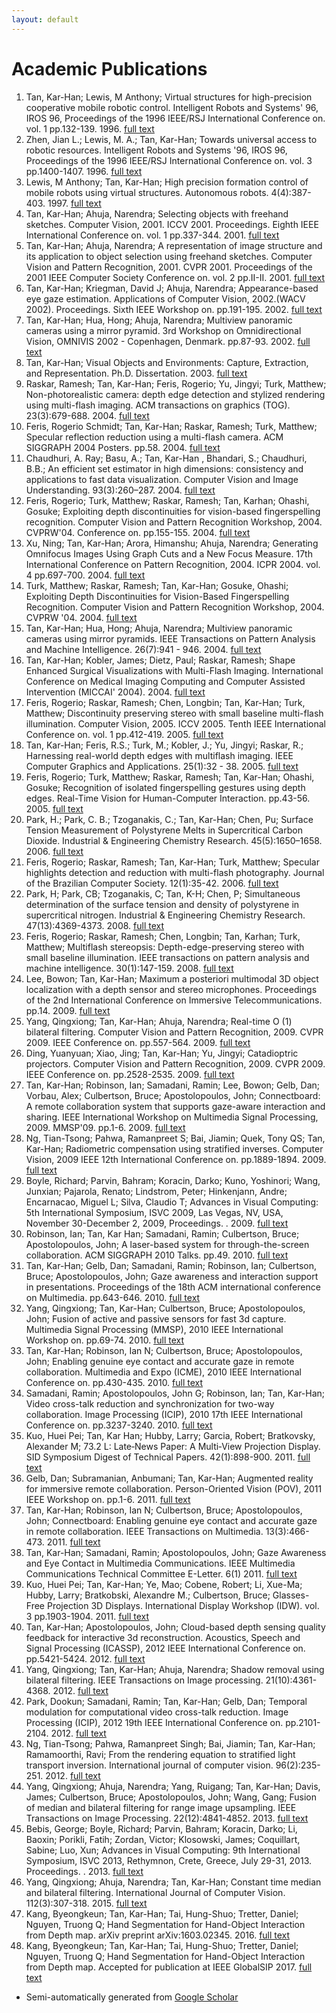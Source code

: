 ```yaml
---
layout: default
---
```


# Academic Publications

1.  Tan, Kar-Han; Lewis, M Anthony;  Virtual structures for high-precision cooperative mobile robotic control. Intelligent Robots and Systems' 96, IROS 96, Proceedings of the 1996 IEEE/RSJ International Conference on. vol. 1 pp.132-139. 1996. [full text](/Publications/KarHanTan1996Virtual.pdf)
1.  Zhen, Jian L.; Lewis, M. A.; Tan, Kar-Han;  Towards universal access to robotic resources. Intelligent Robots and Systems '96, IROS 96, Proceedings of the 1996 IEEE/RSJ International Conference on. vol. 3 pp.1400-1407. 1996. [full text](/Publications/KarHanTan1996Towards.pdf)
1.  Lewis, M Anthony; Tan, Kar-Han;  High precision formation control of mobile robots using virtual structures. Autonomous robots. 4(4):387-403. 1997. [full text](/Publications/KarHanTan1997High.pdf)
1.  Tan, Kar-Han; Ahuja, Narendra;  Selecting objects with freehand sketches. Computer Vision, 2001. ICCV 2001. Proceedings. Eighth IEEE International Conference on. vol. 1 pp.337-344. 2001. [full text](/Publications/KarHanTan2001Selecting.pdf)
1.  Tan, Kar-Han; Ahuja, Narendra;  A representation of image structure and its application to object selection using freehand sketches. Computer Vision and Pattern Recognition, 2001. CVPR 2001. Proceedings of the 2001 IEEE Computer Society Conference on. vol. 2 pp.II-II. 2001. [full text](/Publications/KarHanTan2001A.pdf)
1.  Tan, Kar-Han; Kriegman, David J; Ahuja, Narendra;  Appearance-based eye gaze estimation. Applications of Computer Vision, 2002.(WACV 2002). Proceedings. Sixth IEEE Workshop on. pp.191-195. 2002. [full text](/Publications/KarHanTan2002Appearance-based.pdf)
1.  Tan, Kar-Han; Hua, Hong; Ahuja, Narendra;  Multiview panoramic cameras using a mirror pyramid. 3rd Workshop on Omnidirectional Vision, OMNIVIS 2002 - Copenhagen, Denmark. pp.87-93. 2002. [full text](/Publications/KarHanTan2002Multiview.pdf)
1.  Tan, Kar-Han;  Visual Objects and Environments: Capture, Extraction, and Representation. Ph.D. Dissertation. 2003. [full text](/Publications/KarHanTan2003Visual.pdf)
1.  Raskar, Ramesh; Tan, Kar-Han; Feris, Rogerio; Yu, Jingyi; Turk, Matthew;  Non-photorealistic camera: depth edge detection and stylized rendering using multi-flash imaging. ACM transactions on graphics (TOG). 23(3):679-688. 2004. [full text](/Publications/KarHanTan2004Non-photorealistic.pdf)
1.  Feris, Rogerio Schmidt; Tan, Kar-Han; Raskar, Ramesh; Turk, Matthew;  Specular reflection reduction using a multi-flash camera. ACM SIGGRAPH 2004 Posters. pp.58. 2004. [full text](/Publications/KarHanTan2004Specular.pdf)
1.  Chaudhuri, A. Ray; Basu, A.; Tan, Kar-Han , Bhandari, S.; Chaudhuri, B.B.;  An efficient set estimator in high dimensions: consistency and applications to fast data visualization. Computer Vision and Image Understanding. 93(3):260–287. 2004. [full text](/Publications/KarHanTan2004An.pdf)
1.  Feris, Rogerio; Turk, Matthew; Raskar, Ramesh; Tan, Karhan; Ohashi, Gosuke;  Exploiting depth discontinuities for vision-based fingerspelling recognition. Computer Vision and Pattern Recognition Workshop, 2004. CVPRW'04. Conference on. pp.155-155. 2004. [full text](/Publications/KarHanTan2004Exploiting.pdf)
1.  Xu, Ning; Tan, Kar-Han; Arora, Himanshu; Ahuja, Narendra;  Generating Omnifocus Images Using Graph Cuts and a New Focus Measure. 17th International Conference on Pattern Recognition, 2004. ICPR 2004. vol. 4 pp.697-700. 2004. [full text](/Publications/KarHanTan2004Generating.pdf)
1.  Turk, Matthew; Raskar, Ramesh; Tan, Kar-Han; Gosuke, Ohashi;  Exploiting Depth Discontinuities for Vision-Based Fingerspelling Recognition. Computer Vision and Pattern Recognition Workshop, 2004. CVPRW '04.  2004. [full text](/Publications/KarHanTan2004Exploiting.pdf)
1.  Tan, Kar-Han; Hua, Hong; Ahuja, Narendra;  Multiview panoramic cameras using mirror pyramids. IEEE Transactions on Pattern Analysis and Machine Intelligence. 26(7):941 - 946. 2004. [full text](/Publications/KarHanTan2004Multiview.pdf)
1.  Tan, Kar-Han; Kobler, James; Dietz, Paul; Raskar, Ramesh;  Shape Enhanced Surgical Visualizations with Multi-Flash Imaging. International Conference on Medical Imaging Computing and Computer Assisted Intervention (MICCAI' 2004).  2004. [full text](/Publications/KarHanTan2004Shape.pdf)
1.  Feris, Rogerio; Raskar, Ramesh; Chen, Longbin; Tan, Kar-Han; Turk, Matthew;  Discontinuity preserving stereo with small baseline multi-flash illumination. Computer Vision, 2005. ICCV 2005. Tenth IEEE International Conference on. vol. 1 pp.412-419. 2005. [full text](/Publications/KarHanTan2005Discontinuity.pdf)
1.  Tan, Kar-Han; Feris, R.S.; Turk, M.; Kobler, J.; Yu, Jingyi; Raskar, R.;  Harnessing real-world depth edges with multiflash imaging. IEEE Computer Graphics and Applications. 25(1):32 - 38. 2005. [full text](/Publications/KarHanTan2005Harnessing.pdf)
1.  Feris, Rogerio; Turk, Matthew; Raskar, Ramesh; Tan, Kar-Han; Ohashi, Gosuke;  Recognition of isolated fingerspelling gestures using depth edges. Real-Time Vision for Human-Computer Interaction. pp.43-56. 2005. [full text](/Publications/KarHanTan2005Recognition.pdf)
1.  Park, H.; Park, C. B.; Tzoganakis, C.; Tan, Kar-Han; Chen, Pu;  Surface Tension Measurement of Polystyrene Melts in Supercritical Carbon Dioxide. Industrial & Engineering Chemistry Research. 45(5):1650–1658. 2006. [full text](/Publications/KarHanTan2006Surface.pdf)
1.  Feris, Rogerio; Raskar, Ramesh; Tan, Kar-Han; Turk, Matthew;  Specular highlights detection and reduction with multi-flash photography. Journal of the Brazilian Computer Society. 12(1):35-42. 2006. [full text](/Publications/KarHanTan2006Specular.pdf)
1.  Park, H; Park, CB; Tzoganakis, C; Tan, K-H; Chen, P;  Simultaneous determination of the surface tension and density of polystyrene in supercritical nitrogen. Industrial & Engineering Chemistry Research. 47(13):4369-4373. 2008. [full text](/Publications/KarHanTan2008Simultaneous.pdf)
1.  Feris, Rogerio; Raskar, Ramesh; Chen, Longbin; Tan, Karhan; Turk, Matthew;  Multiflash stereopsis: Depth-edge-preserving stereo with small baseline illumination. IEEE transactions on pattern analysis and machine intelligence. 30(1):147-159. 2008. [full text](/Publications/KarHanTan2008Multiflash.pdf)
1.  Lee, Bowon; Tan, Kar-Han;  Maximum a posteriori multimodal 3D object localization with a depth sensor and stereo microphones. Proceedings of the 2nd International Conference on Immersive Telecommunications. pp.14. 2009. [full text](/Publications/KarHanTan2009Maximum.pdf)
1.  Yang, Qingxiong; Tan, Kar-Han; Ahuja, Narendra;  Real-time O (1) bilateral filtering. Computer Vision and Pattern Recognition, 2009. CVPR 2009. IEEE Conference on. pp.557-564. 2009. [full text](/Publications/KarHanTan2009Real-time.pdf)
1.  Ding, Yuanyuan; Xiao, Jing; Tan, Kar-Han; Yu, Jingyi;  Catadioptric projectors. Computer Vision and Pattern Recognition, 2009. CVPR 2009. IEEE Conference on. pp.2528-2535. 2009. [full text](/Publications/KarHanTan2009Catadioptric.pdf)
1.  Tan, Kar-Han; Robinson, Ian; Samadani, Ramin; Lee, Bowon; Gelb, Dan; Vorbau, Alex; Culbertson, Bruce; Apostolopoulos, John;  Connectboard: A remote collaboration system that supports gaze-aware interaction and sharing. IEEE International Workshop on Multimedia Signal Processing, 2009. MMSP'09. pp.1-6. 2009. [full text](/Publications/KarHanTan2009Connectboard.pdf)
1.  Ng, Tian-Tsong; Pahwa, Ramanpreet S; Bai, Jiamin; Quek, Tony QS; Tan, Kar-Han;  Radiometric compensation using stratified inverses. Computer Vision, 2009 IEEE 12th International Conference on. pp.1889-1894. 2009. [full text](/Publications/KarHanTan2009Radiometric.pdf)
1.  Boyle, Richard; Parvin, Bahram; Koracin, Darko; Kuno, Yoshinori; Wang, Junxian; Pajarola, Renato; Lindstrom, Peter; Hinkenjann, Andre; Encarnacao, Miguel L; Silva, Claudio T;  Advances in Visual Computing: 5th International Symposium, ISVC 2009, Las Vegas, NV, USA, November 30-December 2, 2009, Proceedings. .  2009. [full text](/Publications/KarHanTan2009Advances.pdf)
1.  Robinson, Ian; Tan, Kar Han; Samadani, Ramin; Culbertson, Bruce; Apostolopoulos, John;  A laser-based system for through-the-screen collaboration. ACM SIGGRAPH 2010 Talks. pp.49. 2010. [full text](/Publications/KarHanTan2010A.pdf)
1.  Tan, Kar-Han; Gelb, Dan; Samadani, Ramin; Robinson, Ian; Culbertson, Bruce; Apostolopoulos, John;  Gaze awareness and interaction support in presentations. Proceedings of the 18th ACM international conference on Multimedia. pp.643-646. 2010. [full text](/Publications/KarHanTan2010Gaze.pdf)
1.  Yang, Qingxiong; Tan, Kar-Han; Culbertson, Bruce; Apostolopoulos, John;  Fusion of active and passive sensors for fast 3d capture. Multimedia Signal Processing (MMSP), 2010 IEEE International Workshop on. pp.69-74. 2010. [full text](/Publications/KarHanTan2010Fusion.pdf)
1.  Tan, Kar-Han; Robinson, Ian N; Culbertson, Bruce; Apostolopoulos, John;  Enabling genuine eye contact and accurate gaze in remote collaboration. Multimedia and Expo (ICME), 2010 IEEE International Conference on. pp.430-435. 2010. [full text](/Publications/KarHanTan2010Enabling.pdf)
1.  Samadani, Ramin; Apostolopoulos, John G; Robinson, Ian; Tan, Kar-Han;  Video cross-talk reduction and synchronization for two-way collaboration. Image Processing (ICIP), 2010 17th IEEE International Conference on. pp.3237-3240. 2010. [full text](/Publications/KarHanTan2010Video.pdf)
1.  Kuo, Huei Pei; Tan, Kar Han; Hubby, Larry; Garcia, Robert; Bratkovsky, Alexander M;  73.2 L: Late‐News Paper: A Multi‐View Projection Display. SID Symposium Digest of Technical Papers. 42(1):898-900. 2011. [full text](/Publications/KarHanTan2011A.pdf)
1.  Gelb, Dan; Subramanian, Anbumani; Tan, Kar-Han;  Augmented reality for immersive remote collaboration. Person-Oriented Vision (POV), 2011 IEEE Workshop on. pp.1-6. 2011. [full text](/Publications/KarHanTan2011Augmented.pdf)
1.  Tan, Kar-Han; Robinson, Ian N; Culbertson, Bruce; Apostolopoulos, John;  Connectboard: Enabling genuine eye contact and accurate gaze in remote collaboration. IEEE Transactions on Multimedia. 13(3):466-473. 2011. [full text](/Publications/KarHanTan2011Connectboard.pdf)
1.  Tan, Kar-Han; Samadani, Ramin; Apostolopoulos, John;  Gaze Awareness and Eye Contact in Multimedia Communications. IEEE Multimedia Communications Technical Committee E-Letter. 6(1) 2011. [full text](/Publications/KarHanTan2011Gaze.pdf)
1.  Kuo, Huei Pei; Tan, Kar-Han; Ye, Mao; Cobene, Robert; Li, Xue-Ma; Hubby, Larry; Bratkobski, Alexandre M.; Culbertson, Bruce;  Glasses-Free Projection 3D Displays. International Display Workshop (IDW). vol. 3 pp.1903-1904. 2011. [full text](/Publications/KarHanTan2011Glasses-Free.pdf)
1.  Tan, Kar-Han; Apostolopoulos, John;  Cloud-based depth sensing quality feedback for interactive 3d reconstruction. Acoustics, Speech and Signal Processing (ICASSP), 2012 IEEE International Conference on. pp.5421-5424. 2012. [full text](/Publications/KarHanTan2012Cloud-based.pdf)
1.  Yang, Qingxiong; Tan, Kar-Han; Ahuja, Narendra;  Shadow removal using bilateral filtering. IEEE Transactions on Image processing. 21(10):4361-4368. 2012. [full text](/Publications/KarHanTan2012Shadow.pdf)
1.  Park, Dookun; Samadani, Ramin; Tan, Kar-Han; Gelb, Dan;  Temporal modulation for computational video cross-talk reduction. Image Processing (ICIP), 2012 19th IEEE International Conference on. pp.2101-2104. 2012. [full text](/Publications/KarHanTan2012Temporal.pdf)
1.  Ng, Tian-Tsong; Pahwa, Ramanpreet Singh; Bai, Jiamin; Tan, Kar-Han; Ramamoorthi, Ravi;  From the rendering equation to stratified light transport inversion. International journal of computer vision. 96(2):235-251. 2012. [full text](/Publications/KarHanTan2012From.pdf)
1.  Yang, Qingxiong; Ahuja, Narendra; Yang, Ruigang; Tan, Kar-Han; Davis, James; Culbertson, Bruce; Apostolopoulos, John; Wang, Gang;  Fusion of median and bilateral filtering for range image upsampling. IEEE Transactions on Image Processing. 22(12):4841-4852. 2013. [full text](/Publications/KarHanTan2013Fusion.pdf)
1.  Bebis, George; Boyle, Richard; Parvin, Bahram; Koracin, Darko; Li, Baoxin; Porikli, Fatih; Zordan, Victor; Klosowski, James; Coquillart, Sabine; Luo, Xun;  Advances in Visual Computing: 9th International Symposium, ISVC 2013, Rethymnon, Crete, Greece, July 29-31, 2013. Proceedings. .  2013. [full text](/Publications/KarHanTan2013Advances.pdf)
1.  Yang, Qingxiong; Ahuja, Narendra; Tan, Kar-Han;  Constant time median and bilateral filtering. International Journal of Computer Vision. 112(3):307-318. 2015. [full text](/Publications/KarHanTan2015Constant.pdf)
1.  Kang, Byeongkeun; Tan, Kar-Han; Tai, Hung-Shuo; Tretter, Daniel; Nguyen, Truong Q;  Hand Segmentation for Hand-Object Interaction from Depth map. arXiv preprint arXiv:1603.02345.  2016. [full text](/Publications/KarHanTan2016Hand.pdf)
1.  Kang, Byeongkeun; Tan, Kar-Han; Tai, Hung-Shuo; Tretter, Daniel; Nguyen, Truong Q;  Hand Segmentation for Hand-Object Interaction from Depth map. Accepted for publication at IEEE GlobalSIP 2017. [full text](/Publications/KarHanTan2017Hand.pdf)

* Semi-automatically generated from [Google Scholar](https://scholar.google.com/citations?hl=en&user=Fz17zgcAAAAJ)
